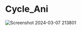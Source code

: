 # Cycle_Ani

![Screenshot 2024-03-07 213801](https://github.com/bishalNGU/Cycle_Ani/assets/162603572/23f770b8-a3c5-4857-abe2-d9a0f94fcdc9)
